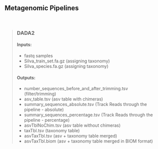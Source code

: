 ## Metagenomic Pipelines

<br>

> ### DADA2
>
> #### Inputs:
> * fastq samples 
> * Silva_train_set.fa.gz (assigning taxonomy)
> * Silva_species.fa.gz  (assigning taxonomy)
>
>
> #### Outputs:
> * number_sequences_before_and_after_trimming.tsv (filter/trimming)
> * asv_table.tsv (asv table with chimeras)
> * summary_sequences_absolute.tsv (Track Reads through the pipeline - absolute)
> * summary_sequences_percentage.tsv (Track Reads through the pipeline - percentage)
> * asvTblNoChim.tsv (asv table without chimeras)
> * taxTbl.tsv (taxonomy table)
> * asvTaxTbl.tsv (asv + taxonomy table merged)
> * asvTaxTbl.biom (asv + taxonomy table merged in BIOM format)





